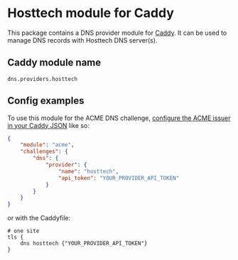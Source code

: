 Hosttech module for Caddy
===========================

This package contains a DNS provider module for [Caddy](https://github.com/caddyserver/caddy). It can be used to manage DNS records with Hosttech DNS server(s).

## Caddy module name

```
dns.providers.hosttech
```

## Config examples

To use this module for the ACME DNS challenge, [configure the ACME issuer in your Caddy JSON](https://caddyserver.com/docs/json/apps/tls/automation/policies/issuer/acme/) like so:

```json
{
	"module": "acme",
	"challenges": {
		"dns": {
			"provider": {
				"name": "hosttech",
				"api_token": "YOUR_PROVIDER_API_TOKEN"
			}
		}
	}
}
```

or with the Caddyfile:

```
# one site
tls {
	dns hosttech {"YOUR_PROVIDER_API_TOKEN"}
}
```
